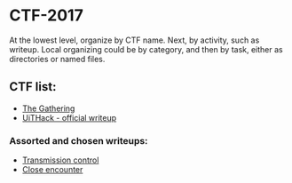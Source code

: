 # CTF-2017

At the lowest level, organize by CTF name. Next, by activity, such as writeup.
Local organizing could be by category, and then by task, either as directories or named files.

## CTF list:

- [The Gathering](./The_Gathering)
- [UiTHack - official writeup](https://github.com/NikolaiMagnussen/UiTHack)


### Assorted and chosen writeups:

- [Transmission control](./The_Gathering/writeup/crypto/transmission-control.md)
- [Close encounter](./The_Gathering/writeup/crypto/close-encounter.md)
